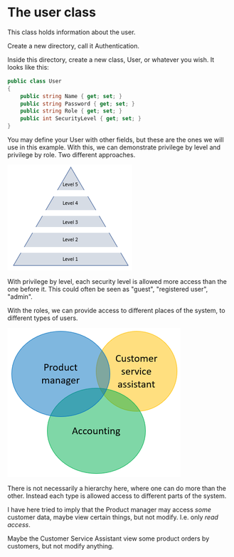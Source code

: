 # The user class
This class holds information about the user.

Create a new directory, call it Authentication.

Inside this directory, create a new class, User, or whatever you wish. It looks like this:

```csharp
public class User
{
    public string Name { get; set; }
    public string Password { get; set; }
    public string Role { get; set; }
    public int SecurityLevel { get; set; }
}
```

You may define your User with other fields, but these are the ones we will use in this example. 
With this, we can demonstrate privilege by level and privilege by role. Two different approaches. 

![img_4.png](img_4.png)

With privilege by level, each security level is allowed more access than the one before it. 
This could often be seen as "guest", "registered user", "admin".

With the roles, we can provide access to different places of the system, to different types of users.

![img_5.png](img_5.png)

There is not necessarily a hierarchy here, where one can do more than the other. Instead each type is allowed access to different parts of the system.

I have here tried to imply that the Product manager may access *some* customer data, maybe view certain things, but not modify. I.e. only *read access*.

Maybe the Customer Service Assistant view some product orders by customers, but not modify anything.